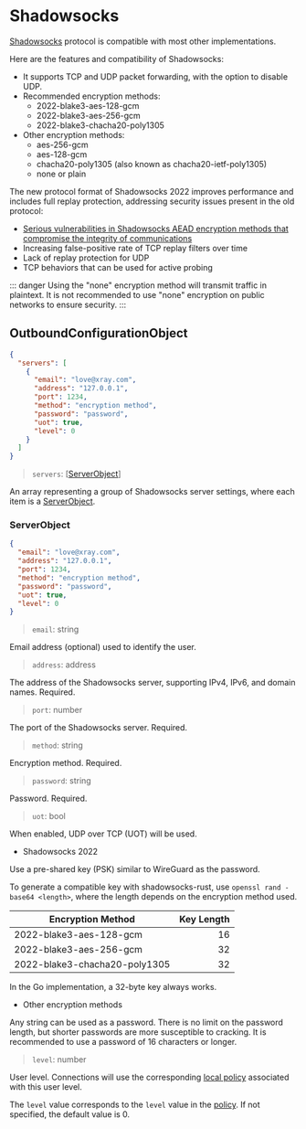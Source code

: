 # Shadowsocks

[Shadowsocks](https://en.wikipedia.org/wiki/Shadowsocks) protocol is compatible
with most other implementations.

Here are the features and compatibility of Shadowsocks:

- It supports TCP and UDP packet forwarding, with the option to disable UDP.
- Recommended encryption methods:
  - 2022-blake3-aes-128-gcm
  - 2022-blake3-aes-256-gcm
  - 2022-blake3-chacha20-poly1305
- Other encryption methods:
  - aes-256-gcm
  - aes-128-gcm
  - chacha20-poly1305 (also known as chacha20-ietf-poly1305)
  - none or plain

The new protocol format of Shadowsocks 2022 improves performance and includes
full replay protection, addressing security issues present in the old protocol:

- [Serious vulnerabilities in Shadowsocks AEAD encryption methods that compromise the integrity of communications](https://github.com/shadowsocks/shadowsocks-org/issues/183)
- Increasing false-positive rate of TCP replay filters over time
- Lack of replay protection for UDP
- TCP behaviors that can be used for active probing

::: danger Using the "none" encryption method will transmit traffic in
plaintext. It is not recommended to use "none" encryption on public networks to
ensure security. :::

## OutboundConfigurationObject

```json
{
  "servers": [
    {
      "email": "love@xray.com",
      "address": "127.0.0.1",
      "port": 1234,
      "method": "encryption method",
      "password": "password",
      "uot": true,
      "level": 0
    }
  ]
}
```

> `servers`: \[[ServerObject](#serverobject)\]

An array representing a group of Shadowsocks server settings, where each item is
a [ServerObject](#serverobject).

### ServerObject

```json
{
  "email": "love@xray.com",
  "address": "127.0.0.1",
  "port": 1234,
  "method": "encryption method",
  "password": "password",
  "uot": true,
  "level": 0
}
```

> `email`: string

Email address (optional) used to identify the user.

> `address`: address

The address of the Shadowsocks server, supporting IPv4, IPv6, and domain names.
Required.

> `port`: number

The port of the Shadowsocks server. Required.

> `method`: string

Encryption method. Required.

> `password`: string

Password. Required.

> `uot`: bool

When enabled, UDP over TCP (UOT) will be used.

- Shadowsocks 2022

Use a pre-shared key (PSK) similar to WireGuard as the password.

To generate a compatible key with shadowsocks-rust, use
`openssl rand -base64 <length>`, where the length depends on the encryption
method used.

| Encryption Method             | Key Length |
| ----------------------------- | ---------: |
| 2022-blake3-aes-128-gcm       |         16 |
| 2022-blake3-aes-256-gcm       |         32 |
| 2022-blake3-chacha20-poly1305 |         32 |

In the Go implementation, a 32-byte key always works.

- Other encryption methods

Any string can be used as a password. There is no limit on the password length,
but shorter passwords are more susceptible to cracking. It is recommended to use
a password of 16 characters or longer.

> `level`: number

User level. Connections will use the corresponding
[local policy](../policy.md#levelpolicyobject) associated with this user level.

The `level` value corresponds to the `level` value in the
[policy](../policy.md#policyobject). If not specified, the default value is 0.
